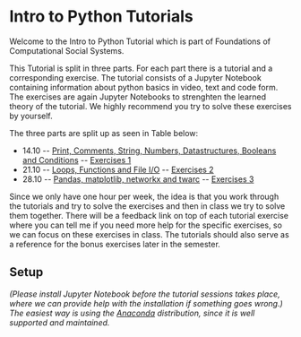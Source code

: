 # Intro to Python Tutorials

Welcome to the Intro to Python Tutorial which is part of Foundations of Computational Social Systems.

This Tutorial is split in three parts. For each part there is a tutorial and a corresponding exercise. The tutorial consists of a Jupyter Notebook containing information about python basics in video, text and code form. The exercises are again Jupyter Notebooks to strenghten the learned theory of the tutorial. We highly recommend you try to solve these exercises by yourself.



The three parts are split up as seen in Table below:

- 14.10 -- [Print, Comments, String, Numbers, Datastructures, Booleans and Conditions](./tutorials/tutorial01.ipynb) -- [Exercises 1](./exercises/tutorial_exercise_1.ipynb)  
- 21.10 -- [Loops, Functions and File I/O](./tutorials/tutorial02.ipynb) -- [Exercises 2](./exercises/tutorial_exercise_2.ipynb)  
- 28.10 -- [Pandas, matplotlib, networkx and twarc](./tutorials/tutorial03.ipynb) -- [Exercises 3](./exercises/tutorial_exercise_3.ipynb)  

Since we only have one hour per week, the idea is that you work through the tutorials and try to solve the exercises and then in class we try to solve them together. There will be a feedback link on top of each tutorial exercise where you can tell me if you need more help for the specific exercises, so we can focus on these exercises in class. 
The tutorials should also serve as a reference for the bonus exercises later in the semester.

## Setup

*(Please install Jupyter Notebook before the tutorial sessions takes place, where we can provide help with the installation if something goes wrong.) The easiest way is using the [Anaconda](https://jupyter-notebook-beginner-guide.readthedocs.io/en/latest/install.html) distribution, since it is well supported and maintained.*

